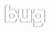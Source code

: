 ```
 _
| |__ _ _ __ _ _ _
| '_ \| | | |/ _` |
| |_) | |_| | (_| |
|_.__/ \__,_|\__, |
             |___/              
```             
